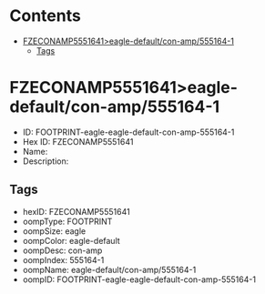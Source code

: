



Contents
========

* [FZECONAMP5551641>eagle-default/con-amp/555164-1](#fzeconamp5551641eagle-defaultcon-amp555164-1)
	* [Tags](#tags)

# FZECONAMP5551641>eagle-default/con-amp/555164-1

- ID: FOOTPRINT-eagle-eagle-default-con-amp-555164-1
- Hex ID: FZECONAMP5551641
- Name: 
- Description: 

## Tags

- hexID: FZECONAMP5551641
- oompType: FOOTPRINT
- oompSize: eagle
- oompColor: eagle-default
- oompDesc: con-amp
- oompIndex: 555164-1
- oompName: eagle-default/con-amp/555164-1
- oompID: FOOTPRINT-eagle-eagle-default-con-amp-555164-1
